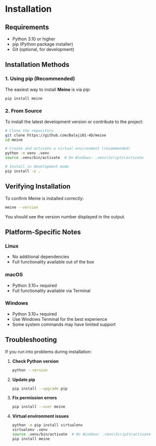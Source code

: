 # Installation

## Requirements

- Python 3.10 or higher
- pip (Python package installer)
- Git (optional, for development)

## Installation Methods

### 1. Using pip (Recommended)

The easiest way to install **Meine** is via pip:

```bash
pip install meine
````

### 2. From Source

To install the latest development version or contribute to the project:

```bash
# Clone the repository
git clone https://github.com/Balaji01-4D/meine
cd meine

# Create and activate a virtual environment (recommended)
python -m venv .venv
source .venv/bin/activate  # On Windows: .venv\Scripts\activate

# Install in development mode
pip install -e .
```

## Verifying Installation

To confirm Meine is installed correctly:

```bash
meine --version
```

You should see the version number displayed in the output.

## Platform-Specific Notes

### Linux

* No additional dependencies
* Full functionality available out of the box

### macOS

* Python 3.10+ required
* Full functionality available via Terminal

### Windows

* Python 3.10+ required
* Use Windows Terminal for the best experience
* Some system commands may have limited support

## Troubleshooting

If you run into problems during installation:

1. **Check Python version**

   ```bash
   python --version
   ```

2. **Update pip**

   ```bash
   pip install --upgrade pip
   ```

3. **Fix permission errors**

   ```bash
   pip install --user meine
   ```

4. **Virtual environment issues**

   ```bash
   python -m pip install virtualenv
   virtualenv .venv
   source .venv/bin/activate  # On Windows: .venv\Scripts\activate
   pip install meine
   ```
   

